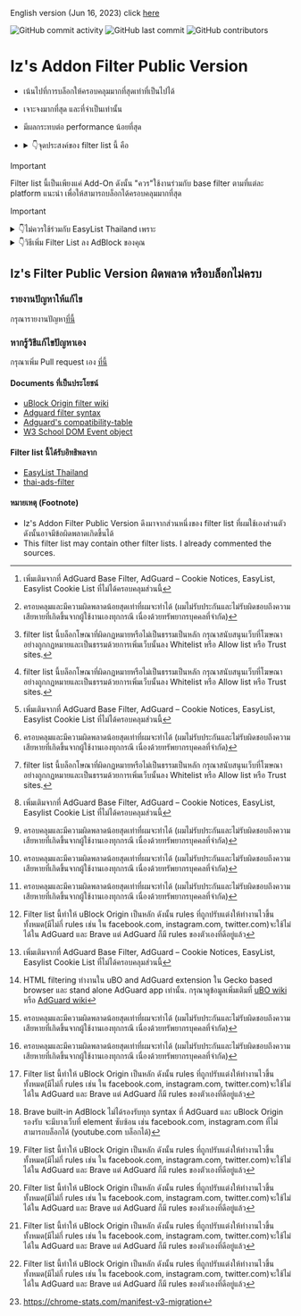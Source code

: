 English version (Jun 16, 2023) click  [here](https://github.com/Iz-zzzzz/IzFilter-Public/blob/main/README_Eng.md)

<img alt="GitHub commit activity" src="https://img.shields.io/github/commit-activity/m/Iz-zzzzz/IzFilter-Public"> <img alt="GitHub last commit" src="https://img.shields.io/github/last-commit/Iz-zzzzz/IzFilter-Public"> <img alt="GitHub contributors" src="https://img.shields.io/github/contributors/Iz-zzzzz/IzFilter-Public">

# Iz's Addon Filter Public Version

- เน้นไปที่การบล็อกให้ครอบคลุมมากที่สุดเท่าที่เป็นไปได้
- เจาะจงมากที่สุด และที่จำเป็นเท่านั้น
- มีผลกระทบต่อ performance น้อยที่สุด
- <details><summary>👇จุดประสงค์ของ filter list นี้ คือ</summary>

  - บล็อกโฆษณาทุกชนิด [^3][^6][^4]
    - script โฆษณา
    - โฆษณาประจำเว็บ (ไม่รวมถึงโฆษณาประจำเว็บที่ไม่ได้การสนับสนุนจากภายนอก)
    - โฆษณาประเภทรูป
    - โฆษณาประเภทข้อความ
    - โฆษณาประเภท video  (video ad)
    - โฆษณาประเภทเว็บพuัu
    - โฆษณาทั่วไป (generic ad)
    - advertisement network request
    - popup advertisement
    - popunder advertisement
    - notification advertisement
    - anti-adblock [^4]
    - โฆษณาประเภท frame
  - บล็อกสื่งต่างๆ ที่น่ารำคาญ หรือดึงดูดความสนใจ [^3][^6]
    - paywall ที่ไม่สมเหตุสมผล [^4]
    - cookie consent
      - cosmetics rule
      - cookie network request rule
    - ป้องกันการคลิกขวา
    - ป้องกันลากคลุมข้อความ
    - แก้ไข css ของบางเว็บที่ผิดพลาด (ไม่กระทบต่อการใช้งาน)
  - ความเป็นส่วนตัว [^3][^6]
    - analytics
    - telemetry
    - network request parameter ที่ไม่จำเป็น
    - script หรือ element ไม่จำเป็น (ไม่รวม back to top button)
  - บล็อกเว็บอันตราย เช่น spam ใน Facebook(เมื่อกดคลิกลิงก์ไปจะมีข้อความเตือน), ลิงก์ Phishing [^6]
    - เว็บอันตรายประเภท frame ที่แฝงภายในเว็บ
  - พยายามให้สามารถทำงานได้ดีที่สุด แม้ไม่ได้เปิดใช้งาน cosmetic filter [^6]
  - unblock rules ที่ไม่จำเป็นของ filter list อื่นๆ ทำให้ performance ดีขึ้น เช่น facebook.com, twitter.com, instagram.com, youtube.com เป็นต้น [^1] [^3]
  - พยายามใช้ HTML Filtering เมื่อใช้ได้ [^5] [^6]
  - สามารถใช้ร่วมกับ extension [Dark Reader](https://github.com/darkreader/darkreader) ได้ และช่วยแก้บาง element ที่ทำให้เป็น dark mode ไม่สำเร็จด้วย [^6]
  - หากเป็นชาวต่างชาติ(ไม่เข้าเว็บภาษาไทย) แล้วใช้ filter list นี้ จะได้ประโยชน์จากการ rule ที่เพิ่มเติมในเว็บ international และ unblock rules ที่ไม่จำเป็นของ filter list อื่นๆ
</details>

> [!IMPORTANT]
> Filter list นี้เป็นเพียงแค่ Add-On ดังนั้น "ควร"ใช้งานร่วมกับ base filter ตามที่แต่ละ platform แนะนำ เพื่อให้สามารถบล็อกได้ครอบคลุมมากที่สุด

> [!IMPORTANT]
> <details><summary>👇ไม่ควรใช้ร่วมกับ EasyList Thailand เพราะ </summary>
>
> 1. [EasyList Thailand](https://github.com/easylist-thailand/easylist-thailand) อาจไม่ได้มีการ maintenance บ่อยนัก ทำให้ filter ส่วนใหญ่ใช้ไม่ได้ หรือไม่ก็มีบางส่วนซ้อนทับกันกับ filter นี้ โดยไม่จำเป็น
> 2. จุดประสงค์หลักที่ต่างกันของ filter และทำเพื่อ platform ที่ต่างกัน (filter list นี้เน้นรองรับ uBO, AdGuard, Brave เป็นหลัก) จึงอาจทำให้ filter บางส่วนขัดแย้งกันหรือใช้ได้ไม่เต็มประสิทธิภาพ
> 3. filter list นี้ทำมาครอบคลุมกว่า [EasyList Thailand](https://github.com/easylist-thailand/easylist-thailand)

<details><summary>👇วิธีเพิ่ม Filter List ลง AdBlock ของคุณ
</summary>

- [AdGuard extension](https://adguard.com/en/adguard-browser-extension/overview.html) [^1]
  - กด[ที่นี่](https://subscribe.adblockplus.org/?location=https%3A%2F%2Fraw.githubusercontent.com%2FIz-zzzzz%2FIzFilter-Public%2Fmain%2FIz's%20Addon%20Filter%20Public%20Github.txt&title=Iz's%20Addon%20Filter%20Public%20Github) > กด Next > (ทำหรือไม่ก็ได้ มีผลเล็กน้อย) ติ๊กถูก Trusted > กด Subscribe

  ปล. รอ AdGuard แก้บัค https://github.com/AdguardTeam/AdguardBrowserExtension/issues/2690, https://github.com/AdguardTeam/AdguardBrowserExtension/issues/2259, https://github.com/AdguardTeam/AdguardBrowserExtension/issues/2646
- [uBlock Origin extension](https://github.com/gorhill/uBlock)
  - กด[ที่นี่](https://subscribe.adblockplus.org/?location=https%3A%2F%2Fraw.githubusercontent.com%2FIz-zzzzz%2FIzFilter-Public%2Fmain%2FIz's%20Addon%20Filter%20Public%20Github.txt&title=Iz's%20Addon%20Filter%20Public%20Github) > กด Subscribe ที่มุมขวาบน
  - ถ้าเป็นไปได้ เพิ่ม `https://raw.githubusercontent.com/Iz-zzzzz` ลงใน trustedListPrefixes ด้วย [รายละเอียดเพิ่มเติม](https://github.com/gorhill/uBlock/wiki/Advanced-settings#trustedlistprefixes)
- Brave Browser (built-in AdBlock) [Windows, iOS, iPadOS, macOS, Android, Linux](https://brave.com/) [^2]
  - ไปที่การตั้งค่าของ Brave browser > Shields > Content filtering > ตรงหมวด Add custom filter lists > ให้ใส่ Url นี้ `https://raw.githubusercontent.com/Iz-zzzzz/IzFilter-Public/main/Iz's%20Addon%20Filter%20Public%20Github.txt` > กด Add
- AdGuard Application: [Windows](https://adguard.com/en/adguard-windows/overview.html) [^1], [Android app](https://adguard.com/en/adguard-android/overview.html) [^1], [iOS, iPadOS](https://apps.apple.com/us/app/adguard-adblock-privacy/id1047223162) [^1], [Mac](https://adguard.com/en/adguard-mac/overview.html) [^1]
  - ให้หาในหมวด Custom filter แล้วใส่ Url นี้ `https://raw.githubusercontent.com/Iz-zzzzz/IzFilter-Public/main/Iz's%20Addon%20Filter%20Public%20Github.txt` > ติ๊กถูก Trusted > กด Subscribe
- อื่นๆ
  - ให้หา menu ที่บอกถึง custom filter lists แล้วนำลิงก์ไปใส่ด้วยตัวเอง

> filter นี้ทำมาเพื่อรองรับ platform ด้านบนเป็นหลัก

> Chromium กำลังจะปิด Manifest V2 (API ที่ AdBlock ใช้) ในอนาคต แนะนำให้หลีกเลี่ยง Chromium-based adblock ไปใช้ [Brave](https://x.com/brave/status/1725622768262128006), [Firefox](https://addons.mozilla.org/th/firefox/addon/ublock-origin/) หรือ AdGuard Application แทน [^7]
</details>

## Iz's Filter Public Version ผิดพลาด หรือบล็อกไม่ครบ
### รายงานปัญหาให้แก้ไข
กรุณารายงานปัญหา[ที่นี้](https://github.com/Iz-zzzzz/IzFilter-Public/issues) 

### หากรู้วิธีแก้ไขปัญหาเอง

กรุณาเพิ่ม Pull request เอง [ที่นี้](https://github.com/Iz-zzzzz/IzFilter-Public/pulls)

#### Documents ที่เป็นประโยชน์
- [uBlock Origin filter wiki](https://github.com/gorhill/uBlock/wiki/Static-filter-syntax)
- [Adguard filter syntax](https://kb.adguard.com/en/general/how-to-create-your-own-ad-filters)
- [Adguard's compatibility-table](https://github.com/AdguardTeam/Scriptlets/blob/master/wiki/compatibility-table.md)
- [W3 School DOM Event object](https://www.w3schools.com/jsref/dom_obj_event.asp)

#### Filter list นี้ได้รับอิทธิพลจาก
- [EasyList Thailand](https://github.com/easylist-thailand/easylist-thailand)
- [thai-ads-filter](https://github.com/adblock-thai/thai-ads-filter)

#### หมายเหตุ (Footnote)
- Iz's Addon Filter Public Version ดึงมาจากส่วนหนึ่งของ filter list ที่ผมใช้เองส่วนตัว ดังนั้นอาจมีข้อผิดพลาดเกิดขึ้นได้
- This filter list may contain other filter lists. I already commented the sources.

[^1]: Filter list นี้ทำให้ uBlock Origin เป็นหลัก ดังนั้น rules ที่ถูกปรับแต่งให้ทำงานไวขึ้นทั้งหมด(มีไม่กี่ rules เช่น ใน facebook.com, instagram.com, twitter.com)จะใช้ไม่ได้ใน AdGuard และ Brave แต่ AdGuard ก็มี rules ของตัวเองที่ดีอยู่แล้ว

[^2]: Brave built-in AdBlock ไม่ได้รองรับทุก syntax ที่ AdGuard และ uBlock Origin รองรับ จะมีบางเว็บที่ element ซับซ้อน เช่น facebook.com, instagram.com ที่ไม่สามารถบล็อกได้ (youtube.com บล็อกได้)

[^3]: เพิ่มเติมจากที่ AdGuard Base Filter, AdGuard – Cookie Notices, EasyList, Easylist Cookie List ที่ไม่ได้ครอบคลุมส่วนนี้

[^4]: filter list นี้บล็อกโษณาที่ผิดกฏหมายหรือไม่เป็นธรรมเป็นหลัก กรุณาสนับสนุนเว็บที่โฆษณาอย่างถูกกฏหมายและเป็นธรรมด้วยการเพิ่มเว็บนั้นลง Whitelist หรือ Allow list หรือ Trust sites.

[^5]:  HTML filtering ทำงานใน uBO and AdGuard extension ใน Gecko based browser และ stand alone AdGuard app เท่านั้น. กรุณาดูข้อมูลเพิ่มเติมที่ [uBO wiki](https://github.com/gorhill/uBlock/wiki/Static-filter-syntax#html-filters) หรือ [AdGuard wiki](https://adguard.com/kb/general/ad-filtering/create-own-filters/#html-filtering-rules)

[^6]: ครอบคลุมและมีความผิดพลาดน้อยสุดเท่าที่ผมจะทำได้ (ผมไม่รับประกันและไม่รับผิดชอบถึงความเสียหายที่เกิดขึ้นจากผู้ใช้งานเองทุกกรณี เนื่องด้วยทรัพยากรบุคคลที่จำกัด)

[^7]: https://chrome-stats.com/manifest-v3-migration
